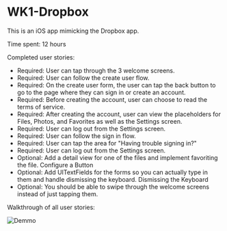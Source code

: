 # WK1-Dropbox

This is an iOS app mimicking the Dropbox app.

Time spent: 12 hours

Completed user stories:
- Required: User can tap through the 3 welcome screens.
- Required: User can follow the create user flow.
- Required: On the create user form, the user can tap the back button to go to the page where they can sign in or create an account.
- Required: Before creating the account, user can choose to read the terms of service.
- Required: After creating the account, user can view the placeholders for Files, Photos, and Favorites as well as the Settings screen.
- Required: User can log out from the Settings screen.
- Required: User can follow the sign in flow.
- Required: User can tap the area for "Having trouble signing in?"
- Required: User can log out from the Settings screen.
- Optional: Add a detail view for one of the files and implement favoriting the file. Configure a Button
- Optional: Add UITextFields for the forms so you can actually type in them and handle dismissing the keyboard. Dismissing the Keyboard
- Optional: You should be able to swipe through the welcome screens instead of just tapping them.


Walkthrough of all user stories:

![Demmo](https://github.com/inajnaa/tips/blob/master/dropboxDemo.gif)
